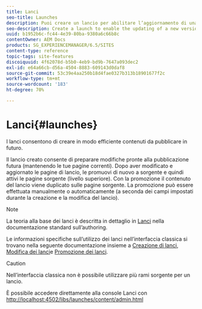 ```yaml
---
title: Lanci
seo-title: Launches
description: Puoi creare un lancio per abilitare l’aggiornamento di una nuova versione di pagine web esistenti da attivare in futuro. Per creare un lancio, è necessario specificare un titolo e la pagina di origine.
seo-description: Create a launch to enable the updating of a new version of existing web pages for future activation. When you create a Launch, you specify a title and the source page.
uuid: b1952b6c-fc44-4e39-80ba-9380a6c66b8c
contentOwner: AEM Docs
products: SG_EXPERIENCEMANAGER/6.5/SITES
content-type: reference
topic-tags: site-features
discoiquuid: 4f62078d-b5b0-4eb9-bd9b-7647a093dec2
exl-id: e64a66cb-d56a-4504-8883-609143d0daf8
source-git-commit: 53c39e4aa250b18d4fae0327b313b18901677f2c
workflow-type: tm+mt
source-wordcount: '183'
ht-degree: 70%

---
```


# Lanci{#launches}

I lanci consentono di creare in modo efficiente contenuti da pubblicare in futuro.

Il lancio creato consente di preparare modifiche pronte alla pubblicazione futura (mantenendo le tue pagine correnti). Dopo aver modificato e aggiornato le pagine di lancio, le promuovi di nuovo a sorgente e quindi attivi le pagine sorgente (livello superiore). Con la promozione il contenuto del lancio viene duplicato sulle pagine sorgente. La promozione può essere effettuata manualmente o automaticamente (a seconda dei campi impostati durante la creazione e la modifica del lancio).

>[!NOTE]
>
>La teoria alla base dei lanci è descritta in dettaglio in [Lanci](/help/sites-authoring/launches.md) nella documentazione standard sull’authoring.
>
>Le informazioni specifiche sull’utilizzo dei lanci nell’interfaccia classica si trovano nella seguente documentazione insieme a [Creazione di lanci](/help/sites-classic-ui-authoring/classic-launches-creating.md), [Modifica dei lanci](/help/sites-classic-ui-authoring/classic-launches-editing.md)e [Promozione dei lanci](/help/sites-classic-ui-authoring/classic-launches-promoting.md).

>[!CAUTION]
>
>Nell’interfaccia classica non è possibile utilizzare più rami sorgente per un lancio.

È possibile accedere direttamente alla console Lanci con [http://localhost:4502/libs/launches/content/admin.html](http://localhost:4502/libs/launches/content/admin.html)
